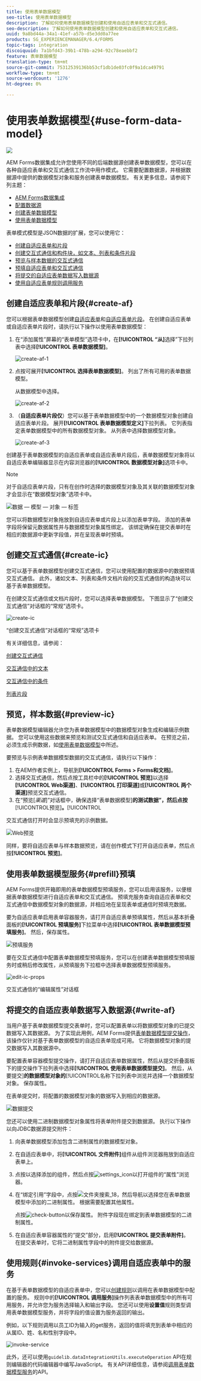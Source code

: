 ```yaml
---
title: 使用表单数据模型
seo-title: 使用表单数据模型
description: 了解如何使用表单数据模型创建和使用自适应表单和交互式通信。
seo-description: 了解如何使用表单数据模型创建和使用自适应表单和交互式通信。
uuid: 9a8bd44a-34a1-41ef-a57b-d5e3dd0a77ee
products: SG_EXPERIENCEMANAGER/6.4/FORMS
topic-tags: integration
discoiquuid: 7a1bfd43-39b1-478b-a294-92c78eaebbf2
feature: 表单数据模型
translation-type: tm+mt
source-git-commit: 75312539136bb53cf1db1de03fc0f9a1dca49791
workflow-type: tm+mt
source-wordcount: '1276'
ht-degree: 0%

---
```



# 使用表单数据模型{#use-form-data-model}

![](do-not-localize/data-integeration.png)

AEM Forms数据集成允许您使用不同的后端数据源创建表单数据模型，您可以在各种自适应表单和交互式通信工作流中用作模式。 它需要配置数据源，并根据数据源中提供的数据模型对象和服务创建表单数据模型。 有关更多信息，请参阅下列主题：

* [AEM Forms数据集成](/help/forms/using/data-integration.md)
* [配置数据源](/help/forms/using/configure-data-sources.md)
* [创建表单数据模型](/help/forms/using/create-form-data-models.md)
* [使用表单数据模型](/help/forms/using/work-with-form-data-model.md)

表单模式模型是JSON数据的扩展，您可以使用它：

* [创建自适应表单和片段](#create-af)
* [创建交互式通信和构件块，如文本、列表和条件片段](#create-ic)
* [预览与样本数据的交互式通信](#preview-ic)
* [预填自适应表单和交互式通信](#prefill)
* [将提交的自适应表单数据写入数据源](#write-af)
* [使用自适应表单规则调用服务](#invoke-services)

## 创建自适应表单和片段{#create-af}

您可以根据表单数据模型创建[自适应表单](/help/forms/using/creating-adaptive-form.md)和[自适应表单片段](/help/forms/using/adaptive-form-fragments.md)。 在创建自适应表单或自适应表单片段时，请执行以下操作以使用表单数据模型：

1. 在“添加属性”屏幕的“表单模型”选项卡中，在&#x200B;**[!UICONTROL “从]**&#x200B;选择”下拉列表中选择&#x200B;**[!UICONTROL 表单数据模型]**。

   ![create-af-1](assets/create-af-1.png)

1. 点按可展开&#x200B;**[!UICONTROL 选择表单数据模型]**。 列出了所有可用的表单数据模型。

   从数据模型中选择。

   ![create-af-2](assets/create-af-2.png)

1. （**自适应表单片段仅**）您可以基于表单数据模型中的一个数据模型对象创建自适应表单片段。 展开&#x200B;**[!UICONTROL 表单数据模型定义]**&#x200B;下拉列表。 它列表指定表单数据模型中的所有数据模型对象。 从列表中选择数据模型对象。

   ![create-af-3](assets/create-af-3.png)

创建基于表单数据模型的自适应表单或自适应表单片段后，表单数据模型对象将以自适应表单编辑器显示在内容浏览器的&#x200B;**[!UICONTROL 数据模型对象]**&#x200B;选项卡中。

>[!NOTE]
>
>对于自适应表单片段，只有在创作时选择的数据模型对象及其关联的数据模型对象才会显示在“数据模型对象”选项卡中。

![数据 — 模型 — 对象 — 标签](assets/data-model-objects-tab.png)

您可以将数据模型对象拖放到自适应表单或片段上以添加表单字段。 添加的表单字段将保留元数据属性并与数据模型对象属性绑定。 该绑定确保在提交表单时在相应的数据源中更新字段值，并在呈现表单时预填。

## 创建交互式通信{#create-ic}

您可以基于表单数据模型创建交互式通信，您可以使用配置的数据源中的数据预填交互式通信。 此外，诸如文本、列表和条件文档片段的交互式通信的构造块可以基于表单数据模型。

在创建交互式通信或文档片段时，您可以选择表单数据模型。 下图显示了“创建交互式通信”对话框的“常规”选项卡。

![create-ic](assets/create-ic.png)

“创建交互式通信”对话框的“常规”选项卡

有关详细信息，请参阅：

[创建交互式通信](/help/forms/using/create-interactive-communication.md)

[交互通信中的文本](/help/forms/using/texts-interactive-communications.md)

[交互通信中的条件](/help/forms/using/conditions-interactive-communications.md)

[列表片段](/help/forms/using/lists.md)

## 预览，样本数据{#preview-ic}

表单数据模型编辑器允许您为表单数据模型中的数据模型对象生成和编辑示例数据。 您可以使用这些数据来预览和测试交互式通信和自适应表单。 在预览之前，必须生成示例数据，如[使用表单数据模型](/help/forms/using/work-with-form-data-model.md#sample)中所述。

要预览与示例表单数据模型数据的交互式通信，请执行以下操作：

1. 在AEM作者实例上，导航到&#x200B;**[!UICONTROL Forms > Forms和文档]**。
1. 选择交互式通信，然后点按工具栏中的&#x200B;**[!UICONTROL 预览]**&#x200B;以选择&#x200B;**[!UICONTROL Web渠道]**、**[!UICONTROL 打印渠道]**&#x200B;或&#x200B;**[!UICONTROL 两个渠道]**&#x200B;预览交互式通信。
1. 在“预览&#x200B;[*渠道*]”对话框中，确保选择“表单数据模型&#x200B;]**的测试数据”，然后点按**[!UICONTROL &#x200B;预览&#x200B;]**。**[!UICONTROL 

交互式通信打开时会显示预填充的示例数据。

![Web预览](assets/web-preview.png)

同样，要将自适应表单与样本数据预览，请在创作模式下打开自适应表单，然后点按&#x200B;**[!UICONTROL 预览]**。

## 使用表单数据模型服务{#prefill}预填

AEM Forms提供开箱即用的表单数据模型预填服务，您可以启用该服务，以便根据表单数据模型进行自适应表单和交互式通信。 预填充服务查询自适应表单和交互式通信中数据模型对象的数据源，并相应地在呈现表单或通信时预填充数据。

要为自适应表单启用表单容器服务，请打开自适应表单预填属性，然后从基本折叠面板的&#x200B;**[!UICONTROL 预填服务]**&#x200B;下拉菜单中选择&#x200B;**[!UICONTROL 表单数据模型预填服务]**。 然后，保存属性。

![预填服务](assets/prefill-service.png)

要在交互式通信中配置表单数据模型预填服务，您可以在创建表单数据模型预填服务时或稍后修改属性，从预填服务下拉框中选择表单数据模型预填服务。

![edit-ic-props](assets/edit-ic-props.png)

交互式通信的“编辑属性”对话框

## 将提交的自适应表单数据写入数据源{#write-af}

当用户基于表单数据模型提交表单时，您可以配置表单以将数据模型对象的已提交数据写入其数据源。 为了实现此用例，AEM Forms提供[表单数据模型提交操作](/help/forms/using/configuring-submit-actions.md)，该操作仅针对基于表单数据模型的自适应表单现成可用。 它将数据模型对象的提交数据写入其数据源中。

要配置表单容器模型提交操作，请打开自适应表单数据属性，然后从提交折叠面板下的提交操作下拉列表中选择&#x200B;**[!UICONTROL 使用表单数据模型提交]**。 然后，从要提交&#x200B;]**的数据模型对象的**[!UICONTROL &#x200B;名称下拉列表中浏览并选择一个数据模型对象。 保存属性。

在表单提交时，将配置的数据模型对象的数据写入到相应的数据源。

![数据提交](assets/data-submission.png)

您还可以使用二进制数据模型对象属性将表单附件提交到数据源。 执行以下操作以向JDBC数据源提交附件：

1. 向表单数据模型添加包含二进制属性的数据模型对象。
1. 在自适应表单中，将&#x200B;**[!UICONTROL 文件附件]**&#x200B;组件从组件浏览器拖放到自适应表单上。
1. 点按以选择添加的组件，然后点按![settings_icon](assets/settings_icon.png)以打开组件的“属性”浏览器。
1. 在“绑定引用”字段中，点按![文件夹搜索_18](assets/foldersearch_18.png)，然后导航以选择您在表单数据模型中添加的二进制属性。 根据需要配置其他属性。

   点按![check-button](assets/check-button.png)以保存属性。 附件字段现在绑定到表单数据模型的二进制属性。

1. 在自适应表单容器属性的“提交”部分，启用&#x200B;**[!UICONTROL 提交表单附件]**。 在提交表单时，它将二进制属性字段中的附件提交给数据源。

## 使用规则{#invoke-services}调用自适应表单中的服务

在基于表单数据模型的自适应表单中，您可以[创建规则](/help/forms/using/rule-editor.md)以调用在表单数据模型中配置的服务。 规则中的&#x200B;**[!UICONTROL 调用服务]**&#x200B;操作列表表单数据模型中的所有可用服务，并允许您为服务选择输入和输出字段。 您还可以使用&#x200B;**设置值**&#x200B;规则类型调用表单数据模型服务，并将字段的值设置为服务返回的输出。

例如，以下规则调用以员工ID为输入的get服务，返回的值将填充到表单中相应的从属ID、姓、名和性别字段中。

![invoke-service](assets/invoke-service.png)

此外，还可以使用`guidelib.dataIntegrationUtils.executeOperation` API在规则编辑器的代码编辑器中编写JavaScript。 有关API详细信息，请参阅[调用表单数据模型服务](/help/forms/using/invoke-form-data-model-services.md)的API。

